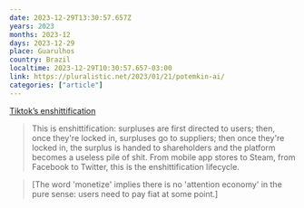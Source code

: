 ```yaml
---
date: 2023-12-29T13:30:57.657Z
years: 2023
months: 2023-12
days: 2023-12-29
place: Guarulhos
country: Brazil
localtime: 2023-12-29T10:30:57.657-03:00
link: https://pluralistic.net/2023/01/21/potemkin-ai/
categories: ["article"]
---
```

[Tiktok’s enshittification](https://pluralistic.net/2023/01/21/potemkin-ai/)

> This is enshittification: surpluses are first directed to users; then, once they're locked in, surpluses go to suppliers; then once they're locked in, the surplus is handed to shareholders and the platform becomes a useless pile of shit. From mobile app stores to Steam, from Facebook to Twitter, this is the enshittification lifecycle.

> [The word 'monetize' implies there is no 'attention economy' in the pure sense: users need to pay fiat at some point.]
